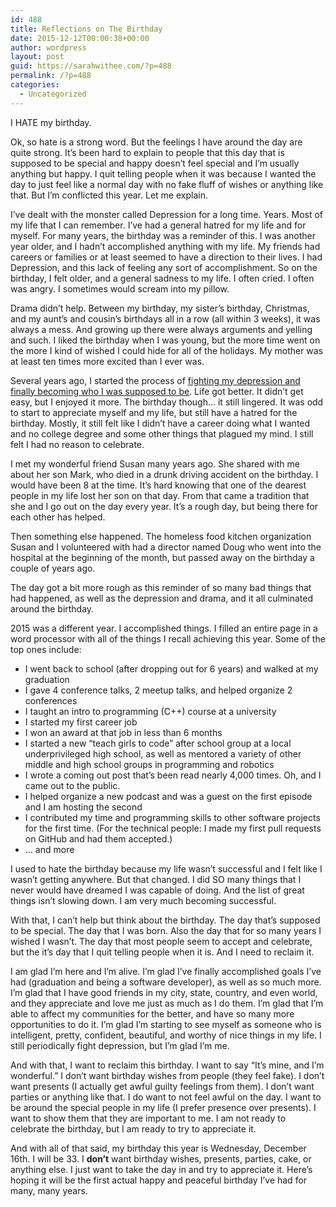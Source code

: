 ```yaml
---
id: 488
title: Reflections on The Birthday
date: 2015-12-12T00:00:38+00:00
author: wordpress
layout: post
guid: https://sarahwithee.com/?p=488
permalink: /?p=488
categories:
  - Uncategorized
---
```

I HATE my birthday.

Ok, so hate is a strong word. But the feelings I have around the day are quite strong. It’s been hard to explain to people that this day that is supposed to be special and happy doesn’t feel special and I’m usually anything but happy. I quit telling people when it was because I wanted the day to just feel like a normal day with no fake fluff of wishes or anything like that. But I’m conflicted this year. Let me explain.

I’ve dealt with the monster called Depression for a long time. Years. Most of my life that I can remember. I’ve had a general hatred for my life and for myself. For many years, the birthday was a reminder of this. I was another year older, and I hadn’t accomplished anything with my life. My friends had careers or families or at least seemed to have a direction to their lives. I had Depression, and this lack of feeling any sort of accomplishment. So on the birthday, I felt older, and a general sadness to my life. I often cried. I often was angry. I sometimes would scream into my pillow.

Drama didn’t help. Between my birthday, my sister’s birthday, Christmas, and my aunt’s and cousin’s birthdays all in a row (all within 3 weeks), it was always a mess. And growing up there were always arguments and yelling and such. I liked the birthday when I was young, but the more time went on the more I kind of wished I could hide for all of the holidays. My mother was at least ten times more excited than I ever was.

Several years ago, I started the process of [fighting my depression and finally becoming who I was supposed to be](https://medium.com/the-lighthouse/life-gender-and-the-pursuit-of-happiness-e0e57970ceae). Life got better. It didn’t get easy, but I enjoyed it more. The birthday though… it still lingered. It was odd to start to appreciate myself and my life, but still have a hatred for the birthday. Mostly, it still felt like I didn’t have a career doing what I wanted and no college degree and some other things that plagued my mind. I still felt I had no reason to celebrate.

I met my wonderful friend Susan many years ago. She shared with me about her son Mark, who died in a drunk driving accident on the birthday. I would have been 8 at the time. It’s hard knowing that one of the dearest people in my life lost her son on that day. From that came a tradition that she and I go out on the day every year. It’s a rough day, but being there for each other has helped.

Then something else happened. The homeless food kitchen organization Susan and I volunteered with had a director named Doug who went into the hospital at the beginning of the month, but passed away on the birthday a couple of years ago.

The day got a bit more rough as this reminder of so many bad things that had happened, as well as the depression and drama, and it all culminated around the birthday.

2015 was a different year. I accomplished things. I filled an entire page in a word processor with all of the things I recall achieving this year. Some of the top ones include:

  * I went back to school (after dropping out for 6 years) and walked at my graduation
  * I gave 4 conference talks, 2 meetup talks, and helped organize 2 conferences
  * I taught an intro to programming (C++) course at a university
  * I started my first career job
  * I won an award at that job in less than 6 months
  * I started a new “teach girls to code” after school group at a local underprivileged high school, as well as mentored a variety of other middle and high school groups in programming and robotics
  * I wrote a coming out post that’s been read nearly 4,000 times. Oh, and I came out to the public.
  * I helped organize a new podcast and was a guest on the first episode and I am hosting the second
  * I contributed my time and programming skills to other software projects for the first time. (For the technical people: I made my first pull requests on GitHub and had them accepted.)
  * … and more

I used to hate the birthday because my life wasn’t successful and I felt like I wasn’t getting anywhere. But that changed. I did SO many things that I never would have dreamed I was capable of doing. And the list of great things isn’t slowing down. I am very much becoming successful.

With that, I can’t help but think about the birthday. The day that’s supposed to be special. The day that I was born. Also the day that for so many years I wished I wasn’t. The day that most people seem to accept and celebrate, but the it’s day that I quit telling people when it is. And I need to reclaim it.

I am glad I’m here and I’m alive. I’m glad I’ve finally accomplished goals I’ve had (graduation and being a software developer), as well as so much more. I’m glad that I have good friends in my city, state, country, and even world, and they appreciate and love me just as much as I do them. I’m glad that I’m able to affect my communities for the better, and have so many more opportunities to do it. I’m glad I’m starting to see myself as someone who is intelligent, pretty, confident, beautiful, and worthy of nice things in my life. I still periodically fight depression, but I’m glad I’m me.

And with that, I want to reclaim this birthday. I want to say “It’s mine, and I’m wonderful.” I don’t want birthday wishes from people (they feel fake). I don’t want presents (I actually get awful guilty feelings from them). I don’t want parties or anything like that. I do want to not feel awful on the day. I want to be around the special people in my life (I prefer presence over presents). I want to show them that they are important to me. I am not ready to celebrate the birthday, but I am ready to try to appreciate it.

And with all of that said, my birthday this year is Wednesday, December 16th. I will be 33. I **don’t** want birthday wishes, presents, parties, cake, or anything else. I just want to take the day in and try to appreciate it. Here’s hoping it will be the first actual happy and peaceful birthday I’ve had for many, many years.
